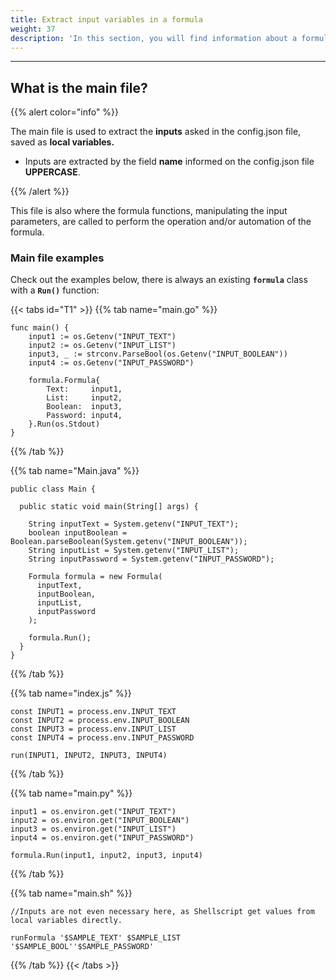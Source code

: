```yaml
---
title: Extract input variables in a formula
weight: 37
description: 'In this section, you will find information about a formula main class file'
---
```


---

## **What is the main file?**

{{% alert color="info" %}}

The main file is used to extract the **inputs** asked in the config.json file, saved as **local variables.**

- Inputs are extracted by the field **name** informed on the config.json file **UPPERCASE**.

{{% /alert %}}

This file is also where the formula functions, manipulating the input parameters, are called to perform the operation and/or automation of the formula.

### Main file examples

Check out the examples below, there is always an existing **`formula`** class with a **`Run()`** function:

{{< tabs id="T1" >}}
{{% tab name="main.go" %}}
```text
func main() {
	input1 := os.Getenv("INPUT_TEXT")
	input2 := os.Getenv("INPUT_LIST")
	input3, _ := strconv.ParseBool(os.Getenv("INPUT_BOOLEAN"))
	input4 := os.Getenv("INPUT_PASSWORD")

	formula.Formula{
		Text:     input1,
		List:     input2,
		Boolean:  input3,
		Password: input4,
	}.Run(os.Stdout)
}
```
{{% /tab %}}

{{% tab name="Main.java" %}}
```text
public class Main {

  public static void main(String[] args) {

    String inputText = System.getenv("INPUT_TEXT");
    boolean inputBoolean = Boolean.parseBoolean(System.getenv("INPUT_BOOLEAN"));
    String inputList = System.getenv("INPUT_LIST");
    String inputPassword = System.getenv("INPUT_PASSWORD");

    Formula formula = new Formula(
      inputText, 
      inputBoolean, 
      inputList, 
      inputPassword
    );
    
    formula.Run();
  }
}
```
{{% /tab %}}

{{% tab name="index.js" %}}
```text
const INPUT1 = process.env.INPUT_TEXT
const INPUT2 = process.env.INPUT_BOOLEAN
const INPUT3 = process.env.INPUT_LIST
const INPUT4 = process.env.INPUT_PASSWORD

run(INPUT1, INPUT2, INPUT3, INPUT4)
```
{{% /tab %}}

{{% tab name="main.py" %}}
```text
input1 = os.environ.get("INPUT_TEXT")
input2 = os.environ.get("INPUT_BOOLEAN")
input3 = os.environ.get("INPUT_LIST")
input4 = os.environ.get("INPUT_PASSWORD")

formula.Run(input1, input2, input3, input4)
```
{{% /tab %}}

{{% tab name="main.sh" %}}
```text
//Inputs are not even necessary here, as Shellscript get values from local variables directly.

runFormula '$SAMPLE_TEXT' $SAMPLE_LIST '$SAMPLE_BOOL''$SAMPLE_PASSWORD'
```
{{% /tab %}}
{{< /tabs >}}
